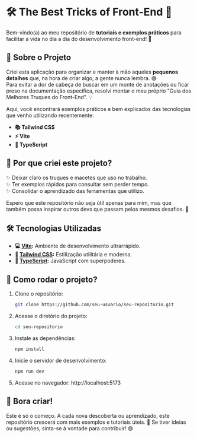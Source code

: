 # 🛠️ The Best Tricks of Front-End 🎨

Bem-vindo(a) ao meu repositório de **tutoriais e exemplos práticos** para facilitar a vida no dia a dia do desenvolvimento front-end! 🚀

## 📖 Sobre o Projeto

Criei esta aplicação para organizar e manter à mão aqueles **pequenos detalhes** que, na hora de criar algo, a gente nunca lembra. 😅  
Para evitar a dor de cabeça de buscar em um monte de anotações ou ficar preso na documentação específica, resolvi montar o meu próprio "Guia dos Melhores Truques do Front-End". 💡

Aqui, você encontrará exemplos práticos e bem explicados das tecnologias que venho utilizando recentemente:  

- **📚 Tailwind CSS**  
- **⚡ Vite**  
- **🔷 TypeScript**

## 🚀 Por que criei este projeto?

✨ Deixar claro os truques e macetes que uso no trabalho.  
✨ Ter exemplos rápidos para consultar sem perder tempo.  
✨ Consolidar o aprendizado das ferramentas que utilizo.  

Espero que este repositório não seja útil apenas para mim, mas que também possa inspirar outros devs que passam pelos mesmos desafios. 🙌  

## 🛠️ Tecnologias Utilizadas

- **💻 [Vite](https://vitejs.dev/):** Ambiente de desenvolvimento ultrarrápido.  
- **🎨 [Tailwind CSS](https://tailwindcss.com/):** Estilização utilitária e moderna.  
- **🔷 [TypeScript](https://www.typescriptlang.org/):** JavaScript com superpoderes.  

## 🧩 Como rodar o projeto?

1. Clone o repositório:  
   ```bash
   git clone https://github.com/seu-usuario/seu-repositorio.git
   ```
2. Acesse o diretório do projeto:
    ```bash
    cd seu-repositorio
    ```
3. Instale as dependências:
    ```bash
    npm install
    ```
4. Inicie o servidor de desenvolvimento:

    ```bash
    npm run dev
    ```
5. Acesse no navegador: http://localhost:5173

## 🎉 Bora criar!
Este é só o começo. A cada nova descoberta ou aprendizado, este repositório crescerá com mais exemplos e tutoriais úteis. 📝
Se tiver ideias ou sugestões, sinta-se à vontade para contribuir! 😄
